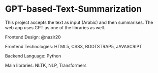 # GPT-based-Text-Summarization
This project accepts the text as input (Arabic) and then summarises. The web app uses GPT as one of the libraries as well. 


Frontend Design: @nazir20

Frontend Technologies: HTML5, CSS3, BOOTSTRAP5, JAVASCRIPT

Backend Language: Python

Main libraries: NLTK, NLP, Transformers
